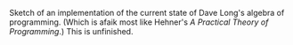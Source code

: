 Sketch of an implementation of the current state of Dave Long's
algebra of programming. (Which is afaik most like Hehner's *A
Practical Theory of Programming*.) This is unfinished.
